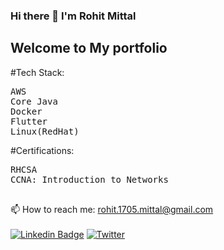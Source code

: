 ### Hi there 👋 I'm Rohit Mittal

## Welcome to My portfolio

#Tech Stack:
<pre>
AWS
Core Java 
Docker 
Flutter
Linux(RedHat) 
</pre> 
 
#Certifications:
<pre>
RHCSA
CCNA: Introduction to Networks
 </pre> 
📫 How to reach me:  rohit.1705.mittal@gmail.com 
<br>
<br>
[![Linkedin Badge](https://img.shields.io/badge/-Rohit_Mittal-blue?style=plastic-square&logo=Linkedin&logoColor=white&link=https://www.linkedin.com/in/rohitm17/)](https://www.linkedin.com/in/rohitm17/)
[![Twitter](https://img.shields.io/twitter/url/https/twitter.com/Rohit_Mittal?style=social&label=Rohit&nbsp;Mittal)](https://twitter.com/rohit_mittal17)
<br>


 <!--  

You can use the [editor on GitHub](https://github.com/rohitm17/rohitm17.github.io/edit/main/README.md) to maintain and preview the content for your website in Markdown files.

Whenever you commit to this repository, GitHub Pages will run [Jekyll](https://jekyllrb.com/) to rebuild the pages in your site, from the content in your Markdown files.

### Markdown

Markdown is a lightweight and easy-to-use syntax for styling your writing. It includes conventions for

```markdown
Syntax highlighted code block

# Header 1
## Header 2
### Header 3

- Bulleted
- List

1. Numbered
2. List

**Bold** and _Italic_ and `Code` text

[Link](url) and ![Image](src)
```

For more details see [GitHub Flavored Markdown](https://guides.github.com/features/mastering-markdown/).

### Jekyll Themes

Your Pages site will use the layout and styles from the Jekyll theme you have selected in your [repository settings](https://github.com/rohitm17/rohitm17.github.io/settings). The name of this theme is saved in the Jekyll `_config.yml` configuration file.

### Support or Contact

Having trouble with Pages? Check out our [documentation](https://docs.github.com/categories/github-pages-basics/) or [contact support](https://support.github.com/contact) and we’ll help you sort it out.

 -->
